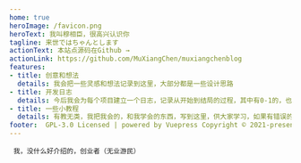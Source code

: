```yaml
---
home: true
heroImage: /favicon.png
heroText: 我叫穆相臣，很高兴认识你
tagline: 来世ではちゃんとします
actionText: 本站点源码在Github →
actionLink: https://github.com/MuXiangChen/muxiangchenblog
features:
- title: 创意和想法
  details: 我会把一些灵感和想法记录到这里，大部分都是一些设计思路
- title: 开发日志
  details: 今后我会为每个项目建立一个日志，记录从开始到结局的过程，其中有0-1的，也有0-0的，希望我的日志可以给你提供一些帮助。
- title: 一些小教程
  details: 有教无类，我把我会的，和我学会的东西，写到这里，供大家学习，如果有错误的地方，可以到本站点的Github提交分支进行修改。
footer:  GPL-3.0 Licensed | powered by Vuepress Copyright © 2021-present XiangChen Mu 转载请注明出处。
---
```


` 我，没什么好介绍的，创业者（无业游民）`